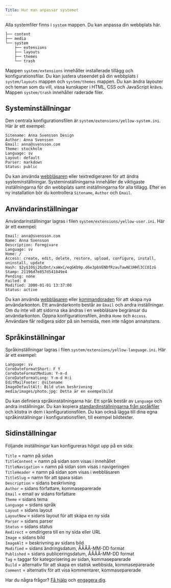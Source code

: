 ```yaml
---
Title: Hur man anpassar systemet
---
```

Alla systemfiler finns i `system` mappen. Du kan anpassa din webbplats här. 

    ├── content
    ├── media
    └── system
        ├── extensions
        ├── layouts
        ├── themes
        └── trash

Mappen `system/extensions` innehåller installerade tillägg och konfigurationsfilar. Du kan justera utseendet på din webbplats i `system/layouts` mappen och `system/themes` mappen. Du kan ändra layouter och teman som du vill, vissa kunskaper i HTML, CSS och JavaScript krävs. Mappen `system/trash` innehåller raderade filer.

## Systeminställningar

Den centrala konfigurationsfilen är `system/extensions/yellow-system.ini`. Här är ett exempel: 

    Sitename: Anna Svensson Design
    Author: Anna Svensson
    Email: anna@svensson.com
    Theme: stockholm
    Language: sv
    Layout: default
    Parser: markdown
    Status: public

Du kan använda [webbläsaren](https://github.com/datenstrom/yellow-extensions/tree/master/source/edit/README-sv.md) eller textredigeraren för att ändra systeminställningar. Systeminställningarna innehåller de viktigaste inställningarna för din webbplats samt inställningarna för alla tillägg. Efter en ny installation bör du kontrollera `Sitename`, `Author` och `Email`.

## Användarinställningar

Användarinställningar lagras i filen `system/extensions/yellow-user.ini`. Här är ett exempel:

    Email: anna@svensson.com
    Name: Anna Svensson
    Description: Formgivare
    Language: sv
    Home: /
    Access: create, edit, delete, restore, upload, configure, install, uninstall, update
    Hash: $2y$10$j26zDnt/xaWxC/eqGKb9p.d6e3pbVENDfRzauTawNCUHHl3CCOIzG
    Stamp: 21196d7e857d541849e4
    Pending: none
    Failed: 0
    Modified: 2000-01-01 13:37:00
    Status: active

Du kan använda [webbläsaren](https://github.com/datenstrom/yellow-extensions/tree/master/source/edit/README-sv.md) eller [kommandoraden](https://github.com/datenstrom/yellow-extensions/tree/master/source/command/README-sv.md) för att skapa nya användarkonton. Ett användarkonto består av `Email` och andra inställningar. Om du inte vill att sidorna ska ändras i en webbläsare begränsar du användarkonton. Öppna konfigurationsfilen, ändra `Home` och `Access`. Användare får redigera sidor på sin hemsida, men inte någon annanstans.

## Språkinställningar

Språkinställningar lagras i filen `system/extensions/yellow-language.ini`. Här är ett exempel:

    Language: sv
    CoreDateFormatShort: F Y
    CoreDateFormatMedium: Y-m-d
    CoreDateFormatLong: Y-m-d H:i
    EditMailFooter: @sitename
    ImageDefaultAlt: Bild utan beskrivning
    media/images/photo.jpg: Detta är en exempelbild

Du kan definiera språkinställningarna här. Ett språk består av `Language` och andra inställningar. Du kan kopiera [standardinställningarna från språkfiler](https://github.com/datenstrom/yellow-extensions/blob/master/source/swedish/swedish.txt) och klistra in dem i konfigurationsfilen. Du kan också lägga till dina egna språkinställningar i konfigurationsfilen, till exempel bildtexter.

## Sidinställningar

Följande inställningar kan konfigureras högst upp på en sida:

`Title` = namn på sidan  
`TitleContent` = namn på sidan som visas i innehållet  
`TitleNavigation` = namn på sidan som visas i navigeringen  
`TitleHeader` = namn på sidan som visas i webbläsaren  
`TitleSlug` = namn för att spara sidan  
`Description` = sidans beskrivning  
`Author` = sidans författare, kommaseparerade  
`Email` = email av sidans författare  
`Theme` = sidans tema  
`Language` = sidans språk  
`Layout` = sidans layout  
`LayoutNew` = sidans layout för att skapa en ny sida  
`Parser` = sidans parser  
`Status` = sidans status  
`Redirect` = omdirigera till en ny sida eller URL  
`Image` = sidans bild  
`ImageAlt` = beskrivning av sidans bild  
`Modified` = sidans ändringsdatum, ÅÅÅÅ-MM-DD format  
`Published` = sidans publiceringsdatum, ÅÅÅÅ-MM-DD format  
`Tag` = taggar för kategorisering av sidan, kommaseparerade  
`Build` = alternativ för att skapa en statisk webbsida, kommaseparerade  
`Comment` = alternativ för att visa kommentarer, kommaseparerade  

Har du några frågor? [Få hjälp](.) och [engagera dig](contributing-guidelines).
